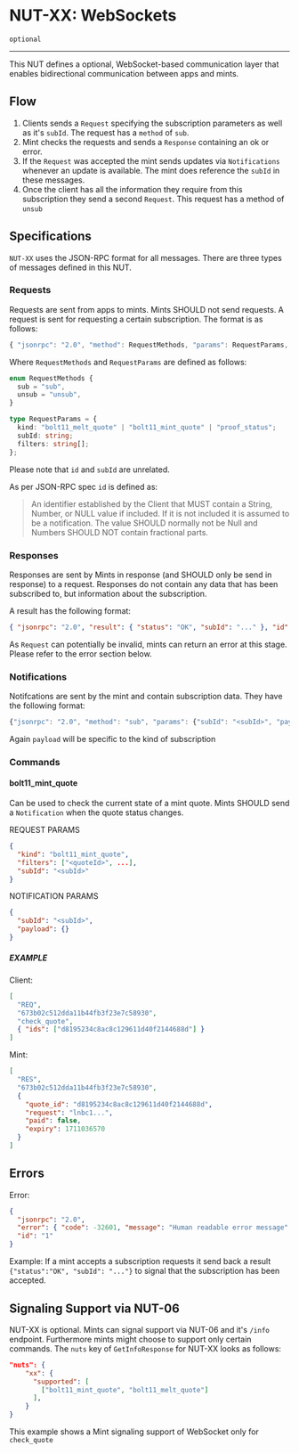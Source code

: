 # NUT-XX: WebSockets

`optional`

---

This NUT defines a optional, WebSocket-based communication layer that enables bidirectional
communication between apps and mints.

## Flow

1. Clients sends a `Request` specifying the subscription parameters as well as it's
   `subId`. The request has a `method` of `sub`.
2. Mint checks the requests and sends a `Response` containing an ok or error.
3. If the `Request` was accepted the mint sends updates via `Notifications` whenever
   an update is available. The mint does reference the `subId` in these messages.
4. Once the client has all the information they require from this subscription they
   send a second `Request`. This request has a method of `unsub`

## Specifications

`NUT-XX` uses the JSON-RPC format for all messages. There are three types
of messages defined in this NUT.

### Requests

Requests are sent from apps to mints. Mints SHOULD not send requests.
A request is sent for requesting a certain subscription. The format is as follows:

```ts
{ "jsonrpc": "2.0", "method": RequestMethods, "params": RequestParams, "id": 1 }
```

Where `RequestMethods` and `RequestParams` are defined as follows:

```ts
enum RequestMethods {
  sub = "sub",
  unsub = "unsub",
}

type RequestParams = {
  kind: "bolt11_melt_quote" | "bolt11_mint_quote" | "proof_status";
  subId: string;
  filters: string[];
};
```

Please note that `id` and `subId` are unrelated.

As per JSON-RPC spec `id` is defined as:

> An identifier established by the Client that MUST contain a String, Number,
> or NULL value if included. If it is not included it is assumed to be a notification.
> The value SHOULD normally not be Null and Numbers SHOULD NOT contain
> fractional parts.

### Responses

Responses are sent by Mints in response (and SHOULD only be send in response) to
a request. Responses do not contain any data that has been subscribed to,
but information about the subscription.

A result has the following format:

```json
{ "jsonrpc": "2.0", "result": { "status": "OK", "subId": "..." }, "id": 1 }
```

As `Request` can potentially be invalid, mints can return an error at
this stage. Please refer to the error section below.

### Notifications

Notifcations are sent by the mint and contain subscription data. They
have the following format:

```ts
{"jsonrpc": "2.0", "method": "sub", "params": {"subId": "<subId>", "payload": NotificationPayload}}
```

Again `payload` will be specific to the kind of subscription

### Commands

#### bolt11_mint_quote

Can be used to check the current state of a mint quote.
Mints SHOULD send a `Notification` when the quote status changes.

REQUEST PARAMS

```json
{
  "kind": "bolt11_mint_quote",
  "filters": ["<quoteId>", ...],
  "subId": "<subId>"
}
```

NOTIFICATION PARAMS

```json
{
  "subId": "<subId>",
  "payload": {}
}
```

##### EXAMPLE

Client:

```json
[
  "REQ",
  "673b02c512dda11b44fb3f23e7c58930",
  "check_quote",
  { "ids": ["d8195234c8ac8c129611d40f2144688d"] }
]
```

Mint:

```json
[
  "RES",
  "673b02c512dda11b44fb3f23e7c58930",
  {
    "quote_id": "d8195234c8ac8c129611d40f2144688d",
    "request": "lnbc1...",
    "paid": false,
    "expiry": 1711036570
  }
]
```

## Errors

Error:

```json
{
  "jsonrpc": "2.0",
  "error": { "code": -32601, "message": "Human readable error message" },
  "id": "1"
}
```

Example: If a mint accepts a subscription requests it send back a result
`{"status":"OK", "subId": "..."}` to signal that the subscription has been
accepted.

## Signaling Support via NUT-06

NUT-XX is optional. Mints can signal support via NUT-06 and it's `/info` endpoint.
Furthermore mints might choose to support only certain commands.
The `nuts` key of `GetInfoResponse` for NUT-XX looks as follows:

```json
"nuts": {
    "xx": {
      "supported": [
        ["bolt11_mint_quote", "bolt11_melt_quote"]
      ],
    }
}
```

This example shows a Mint signaling support of WebSocket only for `check_quote`
